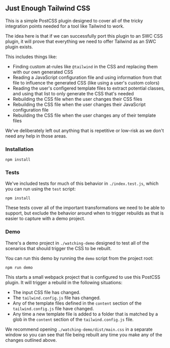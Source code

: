 ## Just Enough Tailwind CSS

This is a simple PostCSS plugin designed to cover all of the tricky integration points needed for a tool like Tailwind to work.

The idea here is that if we can successfully port this plugin to an SWC CSS plugin, it will prove that everything we need to offer Tailwind as an SWC plugin exists.

This includes things like:

- Finding custom at-rules like `@tailwind` in the CSS and replacing them with our own generated CSS
- Reading a JavaScript configuration file and using information from that file to influence the generated CSS (like using a user's custom colors)
- Reading the user's configered template files to extract potential classes, and using that list to only generate the CSS that's needed
- Rebuilding the CSS file when the user changes their CSS files
- Rebuilding the CSS file when the user changes their JavaScript configuration file
- Rebuilding the CSS file when the user changes any of their template files

We've deliberately left out anything that is repetitive or low-risk as we don't need any help in those areas.

### Installation

```
npm install
```

### Tests

We've included tests for much of this behavior in `./index.test.js`, which you can run using the `test` script:

```
npm install
```

These tests cover all of the important transformations we need to be able to support, but exclude the behavior around when to trigger rebuilds as that is easier to capture with a demo project.

### Demo

There's a demo project in `./watching-demo` designed to test all of the scenarios that should trigger the CSS to be rebuilt.

You can run this demo by running the `demo` script from the project root:

```
npm run demo
```

This starts a small webpack project that is configured to use this PostCSS plugin. It will trigger a rebuild in the following situations:

- The input CSS file has changed.
- The `tailwind.config.js` file has changed.
- Any of the template files defined in the `content` section of the `tailwind.config.js` file have changed.
- Any time a new template file is added to a folder that is matched by a glob in the `content` section of the `tailwind.config.js` file.

We recommend opening `./watching-demo/dist/main.css` in a separate window so you can see that file being rebuilt any time you make any of the changes outlined above.
